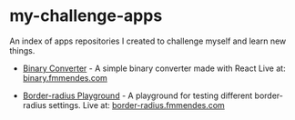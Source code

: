 # my-challenge-apps
An index of apps repositories I created to challenge myself and learn new things.

* [Binary Converter](https://github.com/fmmendes-app-challenges/binary-converter) - A simple binary converter made with React Live at: [binary.fmmendes.com](https://binary.fmmendes.com)

* [Border-radius Playground](https://github.com/fmmendes-app-challenges/border-radius-playground) - A playground for testing different border-radius settings. Live at: [border-radius.fmmendes.com](https://border-radius.fmmendes.com)
